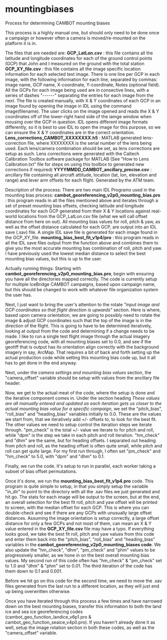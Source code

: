 # mountingbiases
Process for determining CAMBOT mounting biases

This process is a highly manual one, but should only need to be done once a campaign or however often a camera is moved/re-mounted on the platform it is in. 

The files that are needed are:
**GCP_LatLon.csv** : this file contains all the latitude and longitude coordinates for each of the ground control points (GCP) that John and I measured on the ground with the total station
**GCP_XY_file.csv** : this file contains all the image specific location information for each selected test image. There is one line per GCP in each image, with the following information for each line, separated by commas: image name, GCP name, X-coordinate, Y-coordinate, Notes (optional field). All the GCPs for each image being used are in consective lines, with a series of dashes "------" separating the entries for each image from the next. The file is created manually, with X & Y coordinates of each GCP in an image found by opening the image in IDL using the command image(filename). The user clicks on the image opened and reads the X & Y coordinates off of the lower-right hand side of the iamge window when mousing over the GCP in question. IDL opens different image formats differently, so it is best to use IDL to open the image for this purpose, so we can ensure the X & Y coordinates are in the correct orientation.
**Lens_corrections_CAMBOT_XXXXXXXX.h5** : MATLAB generated lens-correction file, where XXXXXXXX is the serial number of the lens being used. Each lens/camera combination should be set, as lens corrections are setup as such. Lens corrections were generated with the Caltech Calibration Toolbox software package for MATLAB (See "How to Lens Calibration.txt" file for steps on using this toolbox to generated new corrections if required)
**YYYYMMDD_CAMBOT_ancillary_precise.csv** : ancillary file containing all aircraft attitude, location (lat, lon, elevation and range) and lever arm offsets for each flight. Generated by the ATM team.


Description of the process:
There are two main IDL Programs used in the mounting bias process:
**cambot_georeferencing_v2p0_mounting_bias.pro** : this program reads in all the files mentioned above and iterates through a set of preset mounting bias offsets, checking latitude and longitude coordinates for each GCP generated from their X & Y locations against real-world locations from the GCP_LatLon.csv file (what we will call offset distance from here on out). All mounting bias values for roll, pitch & yaw, as well as the offset distance calculated for each GCP, are output into an IDL save (.sav) file. A single IDL save file is generated for each image found in the GCP_XY_file.
**mounting_bias_best_fit_v1p4/pro** : this program reads in all the IDL save files output from the function above and combines them to give you the most accurate mounting bas combination of roll, pitch and yaw. I have previously used the lowest median distance to select the best mounting bias values, but this is up to the user. 


Actually running things:
Starting with **cambot_georeferencing_v2p0_mounting_bias.pro**, begin with ensuring you have all the directories mapped correctly. The code is currently setup for multiple IceBridge CAMBOT campaigns, based upon campaign name, but this should be changed to work with whatever file organization system the user has.

Next, I just want to bring the user's attention to the rotate *"input image and GCP coordinates so that flight direction is upwards"* section. Here is where, based upon camera orientation, we are going to possibly need to rotate the image & adjust GCP coordinates such that the top of the image is in the direction of the flight. This is going to have to be determined iteratively, looking at output from the code and determining if a change needs to be made. I like to run a single test flight image through the actual imagery georeferencing code, with all mounting biases set to 0.0, and see if the geotiff that is output has its orientation align correctly with the background imagery in say, ArcMap. That requires a bit of back and forth setting up the actual production code while setting this mounting bias code up, but it all has to get done in the end anyway. 

Next, under the *camera settings and mounting bias values* section, the "camera_offset" variable should be setup with values from the ancillary file header. 

Now, we get to the actual meat of the code, where the setup is done and the iterative component comes in. Under the section heading *These values are all manually entered and updated as each iteration gets us closer to the actual mounting bias value for a specific campaign*, we set the "pitch_bias", "roll_bias" and "heading_bias" variables initially to 0.0. These are the values we start from, that we iteratively add +/- offsets to, to look for the best fit. The other values we need to setup control the iteration steps we iterate through. "pm_check" is the total +/- value we iterate to for pitch and roll, while "dpm" is the step we take in each pitch and roll iteration. "hm_check" and "dhm" are the same, but for heading offsets. I separated out heading from pitch and roll, as the heading offset is often quite small, while pitch and roll can get quite large. For my first run through, I often set "pm_check" and "hm_check" to 5.0, with "dpm" and "dhm" to 0.1. 

Finally, we run the code. It's setup to run in parallel, each worker taking a subset of bias offset permutations. 

Once it's done, we run the **mounting_bias_best_fit_v1p4.pro** code. This program is quite simple to setup, in that you simply setup the variable "in_dir" to point to the directory with all the .sav files we just generated and hit go. The stats for each image will be output to the screen, but at the end, an overall selection for the best fit roll, pitch and yaw offset will be printed to screen, with the median offset for each GCP. This is where you can double-check and see if there are any GCPs with unusually large offset distances. Assuming the image orientation is setup correctly, a large offset distance for only a few GCPs and not most of them, can mean an X & Y value entered in the **GCP_XY_file.csv** file may have a typo. If everything looks good, we take the best fit roll, pitch and yaw values from this code and enter them back into the "pitch_bias", "roll_bias" and "heading_bias" variables in the **cambot_georeferencing_v2p0_mounting_biases code**. We also update the "hm_check", "dhm", "pm_check" and "phm" values to be progressively smaller, as we hone in on the best overall mounting bias values. My second run of this code often has "hm_check" & "pm_check" set to 1.0 and "dhm" & "phm" set to 0.01. The third iteration of the code has them down to 0.1 and 0.001. 

Before we hit go on this code for the second time, we need to move the .sav files generated from the last run to a different location, as they will just end up being overwritten otherwise.

Once you have iterated through this process a few times and have narrowed down on the best mounting biases, transfer this information to both the land ice and sea ice georeferencing codes (cambot_geo_function_landice_v6p1.pro & cambot_geo_function_seaice_v4p0.pro). If you haven't already done it as well, setup the image rotation section in both these codes, as well as the "camera_offset" variable. 
